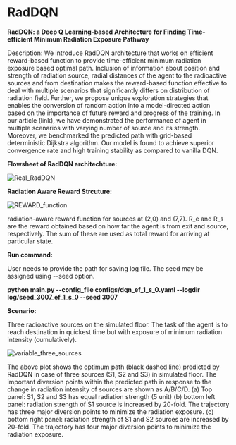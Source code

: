 # RadDQN
**RadDQN: a Deep Q Learning-based Architecture for Finding Time-efficient Minimum Radiation Exposure Pathway**

Description:  We introduce RadDQN architecture that works on efficient reward-based function to provide time-efficient minimum radiation exposure based optimal path. Inclusion of information about position and strength of radiation source, radial distances of the agent to the radioactive sources and from destination makes the reward-based function effective to deal with multiple scenarios that significantly differs on distribution of radiation field. Further, we propose unique exploration strategies that enables the conversion of random action into a model-directed action based on the importance of future reward and progress of the training. In our article (link), we have demonstrated the performance of agent in multiple scenarios with varying number of source and its strength. Moreover, we benchmarked the predicted path with grid-based deterministic Dijkstra algorithm. Our model is found to achieve superior convergence rate and high training stability as compared to vanilla DQN.

**Flowsheet of RadDQN architechture:**

![Real_RadDQN](https://github.com/BiswajitSadhu/RadDQN/assets/96395651/e5452241-7591-4640-a242-c72b6ba9bdc6)

**Radiation Aware Reward Strcuture:**

![REWARD_function](https://github.com/BiswajitSadhu/RadDQN/assets/96395651/bd056d18-bd22-4e5c-955f-9b0b60a9daf9)

radiation-aware reward function for sources at (2,0) and (7,7). R_e  and R_s are the reward obtained based on how far the agent is from exit and source, respectively. The sum of these are used as total reward for arriving at particular state.

**Run command:**

User needs to provide the path for saving log file. The seed may be assigned using --seed option.

**python main.py --config_file configs/dqn_ef_1_s_0.yaml --logdir log/seed_3007_ef_1_s_0 --seed 3007**

**Scenario:** 

Three radioactive sources on the simulated floor. The task of the agent is to reach destination in quickest time but with exposure of minimum radiation intensity (cumulatively).

![variable_three_sources](https://github.com/BiswajitSadhu/RadDQN/assets/96395651/86321f01-53a4-45f9-9882-871e148909ca)

The above plot shows the optimum path (black dashed line) predicted by RadDQN in case of three sources (S1, S2 and S3) in simulated floor. The important diversion points within the predicted path in response to the change in radiation intensity of sources are shown as A/B/C/D. (a) Top panel: S1, S2 and S3 has equal radiation strength (5 unit) (b) bottom left panel: radiation strength of S1 source is increased by 20-fold. The trajectory has three major diversion points to minimize the radiation exposure. (c) bottom right panel: radiation strength of S1 and S2 sources are increased by 20-fold. The trajectory has four major diversion points to minimize the radiation exposure.
